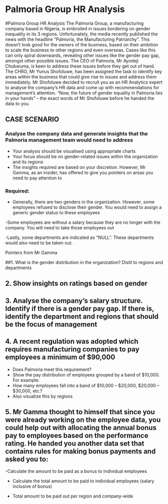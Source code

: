 # Palmoria Group HR Analysis


#Palmora Group HR Analysis 
The Palmoria Group, a manufacturing company based in Nigeria, is embroiled in issues bordering on gender inequality in its 3 regions. Unfortunately, the media recently published the news with the headline “Palmoria, the Manufacturing Patriarchy”. This doesn’t look good for the owners of the business, based on their ambition to scale the business to other regions and even overseas. Cases like this can only spiral downwards, revealing other issues like the gender pay gap, amongst other possible issues. 
The CEO of Palmoria, Mr Ayodeji Chukwuma, is keen to address these issues before they get out of hand. The CHRO, Mr Yunus Shofoluwe, has been assigned the task to identify key areas within the business that could give rise to issues and address them immediately. Mr Shofoluwe decided to recruit you as an HR Analytics expert to analyse the company’s HR data and come up with recommendations for management’s attention. “Now, the future of gender equality in Palmoria lies in your hands” – the exact words of Mr Shofoluwe before he handed the data to you. 

## CASE SCENARIO 
### Analyse the company data and generate insights that the Palmoria management team would need to address 



- Your analysis should be visualised using appropriate charts 
- Your focus should be on gender-related issues within the organization and its regions 
- The insights required are based on your discretion. However, Mr Gamma, as an insider, has offered to give you pointers on areas you need to pay attention to 
### Required: 
- Generally, there are two genders in the organization. However, some employees refused to disclose their gender. You would need to assign a generic gender status to these employees 

-Some employees are without a salary because they are no longer with the company. You will need to take those employees out 

-Lastly, some departments are indicated as “NULL”. These departments would also need to be taken out. 

Pointers from Mr Gamma

 
##1. What is the gender distribution in the organization? Distil to regions and departments 

 





## 2. Show insights on ratings based on gender 



## 3. Analyse the company’s salary structure. Identify if there is a gender pay gap. If there is, identify the department and regions that should be the focus of management 

## 4. A recent regulation was adopted which requires manufacturing companies to pay employees a minimum of $90,000 

- Does Palmoria meet this requirement? 
- Show the pay distribution of employees grouped by a band of $10,000. For example: 
- How many employees fall into a band of $10,000 – $20,000, $20,000 – $30,000, etc.? 
- Also visualize this by regions 


## 5. Mr Gamma thought to himself that since you were already working on the employee data, you could help out with allocating the annual bonus pay to employees based on the performance rating. He handed you another data set that contains rules for making bonus payments and asked you to: 
-Calculate the amount to be paid as a bonus to individual employees 
- Calculate the total amount to be paid to individual employees (salary inclusive of bonus) 







- Total amount to be paid out per region and company-wide 


